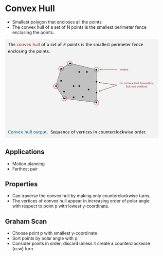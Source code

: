 # Convex Hull

- Smallest polygon that encloses all the points
- The convex hull of a set of N points is the smallest perimeter fence enclosing the points.

![image](../../media/Convex-Hull-image1.jpg)

## Applications

- Motion planning
- Farthest pair

## Properties

- Can traverse the convex hull by making only counterclockwise turns.
- The vertices of convex hull appear in increasing order of polar angle with respect to point p with lowest y-coordinate.

## Graham Scan

- Choose point p with smallest y-coordinate
- Sort points by polar angle with p
- Consider points in order; discard unless it create a counterclockwise (ccw) turn.
